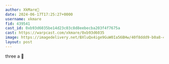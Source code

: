 ```yaml
---
author: XkMare🎩
date: 2024-06-17T17:25:27+0000
username: xkmare
fid: 439541
cast_id: 0xb93d6035be14d23c03c8d8eebecba203f4f7675a
cast: https://warpcast.com/xkmare/0xb93d6035
image: https://imagedelivery.net/BXluQx4ige9GuW0Ia56BHw/40f8ddd9-b0a8-4202-03bf-4110a7285b00/original
layout: post
---
```

three a 🧊  

<img src='https://imagedelivery.net/BXluQx4ige9GuW0Ia56BHw/40f8ddd9-b0a8-4202-03bf-4110a7285b00/original' alt='' referrerpolicy='no-referrer'/>